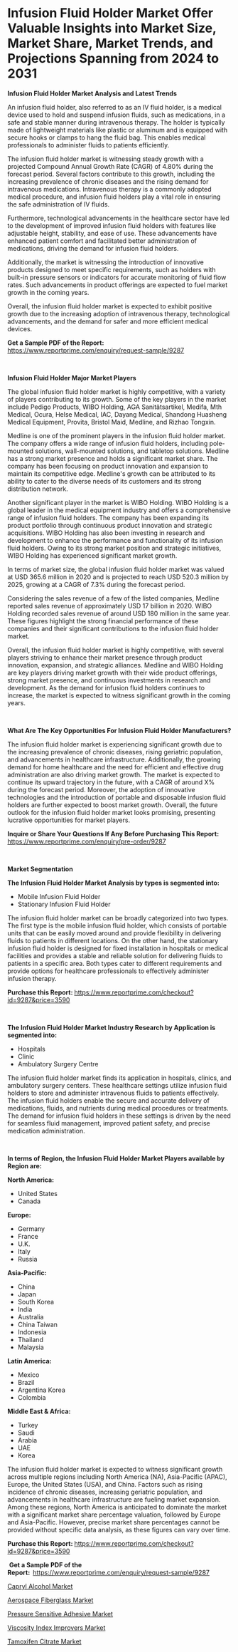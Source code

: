 <p><h1>Infusion Fluid Holder Market Offer Valuable Insights into Market Size, Market Share, Market Trends, and Projections Spanning from 2024 to 2031</h1></p><p><strong>Infusion Fluid Holder Market Analysis and Latest Trends</strong></p>
<p><p>An infusion fluid holder, also referred to as an IV fluid holder, is a medical device used to hold and suspend infusion fluids, such as medications, in a safe and stable manner during intravenous therapy. The holder is typically made of lightweight materials like plastic or aluminum and is equipped with secure hooks or clamps to hang the fluid bag. This enables medical professionals to administer fluids to patients efficiently.</p><p>The infusion fluid holder market is witnessing steady growth with a projected Compound Annual Growth Rate (CAGR) of 4.80% during the forecast period. Several factors contribute to this growth, including the increasing prevalence of chronic diseases and the rising demand for intravenous medications. Intravenous therapy is a commonly adopted medical procedure, and infusion fluid holders play a vital role in ensuring the safe administration of IV fluids.</p><p>Furthermore, technological advancements in the healthcare sector have led to the development of improved infusion fluid holders with features like adjustable height, stability, and ease of use. These advancements have enhanced patient comfort and facilitated better administration of medications, driving the demand for infusion fluid holders.</p><p>Additionally, the market is witnessing the introduction of innovative products designed to meet specific requirements, such as holders with built-in pressure sensors or indicators for accurate monitoring of fluid flow rates. Such advancements in product offerings are expected to fuel market growth in the coming years.</p><p>Overall, the infusion fluid holder market is expected to exhibit positive growth due to the increasing adoption of intravenous therapy, technological advancements, and the demand for safer and more efficient medical devices.</p></p>
<p><strong>Get a Sample PDF of the Report:&nbsp;</strong> <a href="https://www.reportprime.com/enquiry/request-sample/9287">https://www.reportprime.com/enquiry/request-sample/9287</a></p>
<p>&nbsp;</p>
<p><strong>Infusion Fluid Holder Major Market Players</strong></p>
<p><p>The global infusion fluid holder market is highly competitive, with a variety of players contributing to its growth. Some of the key players in the market include Pedigo Products, WIBO Holding, AGA Sanitätsartikel, Medifa, Mth Medical, Ocura, Helse Medical, IAC, Dayang Medical, Shandong Huasheng Medical Equipment, Provita, Bristol Maid, Medline, and Rizhao Tongxin.</p><p>Medline is one of the prominent players in the infusion fluid holder market. The company offers a wide range of infusion fluid holders, including pole-mounted solutions, wall-mounted solutions, and tabletop solutions. Medline has a strong market presence and holds a significant market share. The company has been focusing on product innovation and expansion to maintain its competitive edge. Medline's growth can be attributed to its ability to cater to the diverse needs of its customers and its strong distribution network.</p><p>Another significant player in the market is WIBO Holding. WIBO Holding is a global leader in the medical equipment industry and offers a comprehensive range of infusion fluid holders. The company has been expanding its product portfolio through continuous product innovation and strategic acquisitions. WIBO Holding has also been investing in research and development to enhance the performance and functionality of its infusion fluid holders. Owing to its strong market position and strategic initiatives, WIBO Holding has experienced significant market growth.</p><p>In terms of market size, the global infusion fluid holder market was valued at USD 365.6 million in 2020 and is projected to reach USD 520.3 million by 2025, growing at a CAGR of 7.3% during the forecast period.</p><p>Considering the sales revenue of a few of the listed companies, Medline reported sales revenue of approximately USD 17 billion in 2020. WIBO Holding recorded sales revenue of around USD 180 million in the same year. These figures highlight the strong financial performance of these companies and their significant contributions to the infusion fluid holder market.</p><p>Overall, the infusion fluid holder market is highly competitive, with several players striving to enhance their market presence through product innovation, expansion, and strategic alliances. Medline and WIBO Holding are key players driving market growth with their wide product offerings, strong market presence, and continuous investments in research and development. As the demand for infusion fluid holders continues to increase, the market is expected to witness significant growth in the coming years.</p></p>
<p>&nbsp;</p>
<p><strong>What Are The Key Opportunities For Infusion Fluid Holder Manufacturers?</strong></p>
<p><p>The infusion fluid holder market is experiencing significant growth due to the increasing prevalence of chronic diseases, rising geriatric population, and advancements in healthcare infrastructure. Additionally, the growing demand for home healthcare and the need for efficient and effective drug administration are also driving market growth. The market is expected to continue its upward trajectory in the future, with a CAGR of around X% during the forecast period. Moreover, the adoption of innovative technologies and the introduction of portable and disposable infusion fluid holders are further expected to boost market growth. Overall, the future outlook for the infusion fluid holder market looks promising, presenting lucrative opportunities for market players.</p></p>
<p><strong>Inquire or Share Your Questions If Any Before Purchasing This Report:</strong> <a href="https://www.reportprime.com/enquiry/pre-order/9287">https://www.reportprime.com/enquiry/pre-order/9287</a></p>
<p>&nbsp;</p>
<p><strong>Market Segmentation</strong></p>
<p><strong>The Infusion Fluid Holder Market Analysis by types is segmented into:</strong></p>
<p><ul><li>Mobile Infusion Fluid Holder</li><li>Stationary Infusion Fluid Holder</li></ul></p>
<p><p>The infusion fluid holder market can be broadly categorized into two types. The first type is the mobile infusion fluid holder, which consists of portable units that can be easily moved around and provide flexibility in delivering fluids to patients in different locations. On the other hand, the stationary infusion fluid holder is designed for fixed installation in hospitals or medical facilities and provides a stable and reliable solution for delivering fluids to patients in a specific area. Both types cater to different requirements and provide options for healthcare professionals to effectively administer infusion therapy.</p></p>
<p><strong>Purchase this Report:&nbsp;</strong><a href="https://www.reportprime.com/checkout?id=9287&price=3590">https://www.reportprime.com/checkout?id=9287&price=3590</a></p>
<p>&nbsp;</p>
<p><strong>The Infusion Fluid Holder Market Industry Research by Application is segmented into:</strong></p>
<p><ul><li>Hospitals</li><li>Clinic</li><li>Ambulatory Surgery Centre</li></ul></p>
<p><p>The infusion fluid holder market finds its application in hospitals, clinics, and ambulatory surgery centers. These healthcare settings utilize infusion fluid holders to store and administer intravenous fluids to patients effectively. The infusion fluid holders enable the secure and accurate delivery of medications, fluids, and nutrients during medical procedures or treatments. The demand for infusion fluid holders in these settings is driven by the need for seamless fluid management, improved patient safety, and precise medication administration.</p></p>
<p>&nbsp;</p>
<p><strong>In terms of Region, the Infusion Fluid Holder Market Players available by Region are:</strong></p>
<p>
    <p> <strong> North America: </strong>
        <ul>
            <li>United States</li>
            <li>Canada</li>
        </ul>
        </p> 
    <p> <strong> Europe: </strong>
        <ul>
            <li>Germany</li>
            <li>France</li>
            <li>U.K.</li>
            <li>Italy</li>
            <li>Russia</li>
        </ul>
        </p> 
    <p> <strong> Asia-Pacific: </strong>
        <ul>
            <li>China</li>
            <li>Japan</li>
            <li>South Korea</li>
            <li>India</li>
            <li>Australia</li>
            <li>China Taiwan</li>
            <li>Indonesia</li>
            <li>Thailand</li>
            <li>Malaysia</li>
        </ul>
        </p> 
    <p> <strong> Latin America: </strong>
        <ul>
            <li>Mexico</li>
            <li>Brazil</li>
            <li>Argentina Korea</li>
            <li>Colombia</li>
        </ul>
        </p> 
    <p> <strong> Middle East & Africa: </strong>
        <ul>
            <li>Turkey</li>
            <li>Saudi</li>
            <li>Arabia</li>
            <li>UAE</li>
            <li>Korea</li>
        </ul>
    </p>
    </p>
<p><p>The infusion fluid holder market is expected to witness significant growth across multiple regions including North America (NA), Asia-Pacific (APAC), Europe, the United States (USA), and China. Factors such as rising incidence of chronic diseases, increasing geriatric population, and advancements in healthcare infrastructure are fueling market expansion. Among these regions, North America is anticipated to dominate the market with a significant market share percentage valuation, followed by Europe and Asia-Pacific. However, precise market share percentages cannot be provided without specific data analysis, as these figures can vary over time.</p></p>
<p><strong>Purchase this Report: </strong><a href="https://www.reportprime.com/checkout?id=9287&price=3590">https://www.reportprime.com/checkout?id=9287&price=3590</a></p>
<p>&nbsp;<strong>Get a Sample PDF of the Report:&nbsp;&nbsp;</strong><a href="https://www.reportprime.com/enquiry/request-sample/9287">https://www.reportprime.com/enquiry/request-sample/9287</a></p>
<p><strong></strong></p>
<p><p><a href="https://medium.com/@marcoshoppe2023/decoding-capryl-alcohol-market-metrics-market-share-trends-and-growth-patterns-2b1c5caecc78">Capryl Alcohol Market</a></p><p><a href="https://medium.com/@marcoshoppe2023/aerospace-fiberglass-market-report-reveals-the-latest-trends-and-growth-opportunities-of-this-3040e88aec60">Aerospace Fiberglass Market</a></p><p><a href="https://medium.com/@marcoshoppe2023/pressure-sensitive-adhesive-market-trends-forecast-and-competitive-analysis-to-2031-fac942504417">Pressure Sensitive Adhesive Market</a></p><p><a href="https://medium.com/@marcoshoppe2023/viscosity-index-improvers-market-size-market-outlook-and-market-forecast-2024-to-2031-885dbc1f7aa9">Viscosity Index Improvers Market</a></p><p><a href="https://medium.com/@marcoshoppe2023/tamoxifen-citrate-market-size-market-outlook-and-market-forecast-2024-to-2031-33b3926814a4">Tamoxifen Citrate Market</a></p></p>